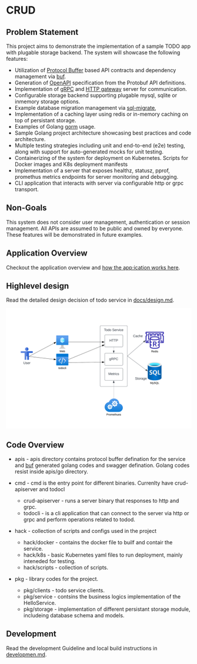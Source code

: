 # CRUD

## Problem Statement

This project aims to demonstrate the implementation of a sample TODO app with plugable storage backend. The system will showcase the following features:

- Utilization of [Protocol Buffer](https://developers.google.com/protocol-buffers) based API contracts and dependency management via [buf](https://buf.build/).
- Generation of [OpenAPI](https://swagger.io/specification/) specification from the Protobuf API definitions.
- Implementation of [gRPC](https://grpc.io/) and [HTTP gateway](https://github.com/grpc-ecosystem/grpc-gateway) server for communication.
- Configurable storage backend supporting plugable mysql, sqlite or inmemory storage options.
- Example database migration management via [sql-migrate](https://github.com/rubenv/sql-migrate),
- Implementation of a caching layer using redis or in-memory caching on top of persistant storage.
- Examples of Golang [gorm](https://gorm.io/) usage.
- Sample Golang project architecture showcasing best practices and code architecture.
- Multiple testing strategies including unit and end-to-end (e2e) testing, along with support for auto-generated mocks for unit testing.
- Containerizing of the system for deployment on Kubernetes. Scripts for Docker images and K8s deployment manifests
- Implementation of a server that exposes healthz, statusz, pprof, promethus metrics endpoints for server monitoring and debugging.
- CLI application that interacts with server via configurable http or grpc transport.

## Non-Goals

This system does not consider user management, authentication or session management. All APIs are assumed to be public and owned by everyone. These features will be demonstrated in future examples.

## Application Overview

Checkout the application overview and [how the app;ication works here](docs/app_demo.md).

## Highlevel design

Read the detailed design decision of todo service in [docs/design.md](docs/design.md).

![Highlevel architecture](docs/img/design.png "High level todo service architecture")

## Code Overview

- apis - apis directory contains protocol buffer defination for the service and [buf](https://buf.build) generated golang codes and swagger defination. Golang codes resist inside apis/go directory.
- cmd - cmd is the entry point for different binaries. Currenlty have crud-apiserver and todocl
  - crud-apiserver -  runs a server binary that responses to http and grpc.
  - todocli - is a cli application that can connect to the server via http or grpc and perform operations related to todod.

- hack - collection of scripts and configs used in the project

  - hack/docker - contains the docker file to builf and contair the service.
  - hack/k8s - basic Kubernetes yaml files to run deployment, mainly inteneded for testing.
  - hack/scripts - collection of scripts.

- pkg - library codes for the project.
  - pkg/clients - todo service clients.
  - pkg/service - contsins the business logics implementation of the HelloService.
  - pkg/storage - implementation of different persistant storage module, includeing database schema and models.

## Development

Read the development Guideline and local build instructions in [developmen.md](docs/development.md).

